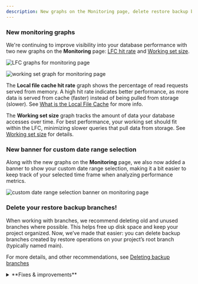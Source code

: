 ```yaml
---
description: New graphs on the Monitoring page, delete restore backup branches, and more
---
```


### New monitoring graphs

We're continuing to improve visibility into your database performance with two new graphs on the **Monitoring** page: [LFC hit rate](/docs/introduction/monitoring-page#local-file-cache-hit-rate) and [Working set size](/docs/introduction/monitoring-page#working-set-size).

<div style={{ display: 'flex' }}>
  <div style={{ flex: 1, paddingRight: '20px' }}>

![LFC graphs for monitoring page ](/docs/introduction/local_file_cache_hit_rate.png)

  </div>
  <div style={{ flex: 1 }}>

  ![working set graph for monitoring page](/docs/introduction/working_set_size.png)

  </div>
</div>

The **Local file cache hit rate** graph shows the percentage of read requests served from memory. A high hit rate indicates better performance, as more data is served from cache (faster) instead of being pulled from storage (slower). See [What is the Local File Cache](/docs/extensions/neon#what-is-the-local-file-cache) for more info.

The **Working set size** graph tracks the amount of data your database accesses over time. For best performance, your working set should fit within the LFC, minimizing slower queries that pull data from storage. See [Working set size](/docs/introduction/monitoring-page#working-set-size) for details.

### New banner for custom date range selection

Along with the new graphs on the **Monitoring** page, we also now added a banner to show your custom date range selection, making it a bit easier to keep track of your selected time frame when analyzing performance metrics.

![custom date range selection banner on monitoring page](/docs/relnotes/monitoring_custom_range.png)

### Delete your restore backup branches!

When working with branches, we recommend deleting old and unused branches where possible. This helps free up disk space and keep your project organized. Now, we’ve made that easier: you can delete backup branches created by restore operations on your project’s root branch (typically named main).

For more details, and other recommendations, see [Deleting backup branches](/docs/guides/branch-restore#deleting-backup-branches)

<details>
<summary>**Fixes & improvements**</summary>

- **Added email verification for Microsoft login**:
  - New users signing in with Microsoft need to verify their email.
  - Existing users linking a Microsoft account will receive an email to complete the linking process.

- **Postgres extension updates**:

  Added support for the following extensions to Postgres 17.

  | Extension        | Version |
  | ---------------- | ------- |
  | PostGIS          | 3.5.0   |
  | pgrouting        | 3.6.2   |
  | h3               | 4.1.3   |
  | unit             | 7.9     |
  | pgjwt            | f3d82fd |
  | pg_hashids       | 1.2.1   |
  | ip4r             | 2.4.2   |
  | prefix           | 1.2.10  |
  | postgresql-hll   | 2.18    |
  | pg_roaringbitmap | 0.5.4   |
  | pg-semver        | 0.40.0  |

Updated support of extensions for Postgres versions 14 through 16:

| Extension | Old Version | New Version |
| --------- | ----------- | ----------- |
| unit      | 7.7         | 7.9         |
| pgjwt     | 7.x         | 7.?         |

- **Neon API change**:
  - Removed the deprecated `/consumption/projects` endpoint entirely from the API.

- **Postgres 17 wait events system view**: Added custom wait events to the Neon extension, as exposed in the [pg_wait_events](https://www.postgresql.org/docs/current/view-pg-wait-events.html) system view introduced in Postgres 17. Backends that are waiting in Neon's storage system will now report what component of the system they're waiting for specifically, rather than just showing up as "Extension".

- **Fixes**:
  - Fixed an issue where Free Plan users were sometimes unable to select a paid plan after their previous selection failed to register.
  - Fixed a problem with the Support form that became unresponsive when switching between Organizations.
  
</details>
